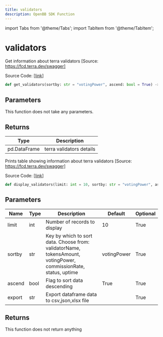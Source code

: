 ```yaml
---
title: validators
description: OpenBB SDK Function
---
```


import Tabs from '@theme/Tabs';
import TabItem from '@theme/TabItem';

# validators

<Tabs>
<TabItem value="model" label="Model" default>

Get information about terra validators [Source: https://fcd.terra.dev/swagger]

Source Code: [[link](https://github.com/OpenBB-finance/OpenBBTerminal/tree/main/openbb_terminal/cryptocurrency/defi/terramoney_fcd_model.py#L155)]

```python
def get_validators(sortby: str = "votingPower", ascend: bool = True) -> pd.DataFrame
```
## Parameters

This function does not take any parameters.

## Returns

| Type | Description |
| ---- | ----------- |
| pd.DataFrame | terra validators details |



</TabItem>
<TabItem value="view" label="View">

Prints table showing information about terra validators [Source: https://fcd.terra.dev/swagger]

Source Code: [[link](https://github.com/OpenBB-finance/OpenBBTerminal/tree/main/openbb_terminal/cryptocurrency/defi/terramoney_fcd_view.py#L64)]

```python
def display_validators(limit: int = 10, sortby: str = "votingPower", ascend: bool = True, export: str = "") -> None
```
## Parameters

| Name | Type | Description | Default | Optional |
| ---- | ---- | ----------- | ------- | -------- |
| limit | int | Number of records to display | 10 | True |
| sortby | str | Key by which to sort data. Choose from:<br/>validatorName, tokensAmount, votingPower, commissionRate, status, uptime | votingPower | True |
| ascend | bool | Flag to sort data descending | True | True |
| export | str | Export dataframe data to csv,json,xlsx file |  | True |

## Returns

This function does not return anything



</TabItem>
</Tabs>